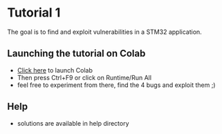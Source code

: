 # Tutorial 1
The goal is to find and exploit vulnerabilities in a STM32 application. 
## Launching the tutorial on Colab
* [Click here](https://colab.research.google.com/github/Jubicod/wsf/blob/main/tutorial1/play.ipynb) to launch Colab
* Then press Ctrl+F9 or click on Runtime/Run All
* feel free to experiment from there, find the 4 bugs and exploit them ;)
## Help
* solutions are available in help directory
